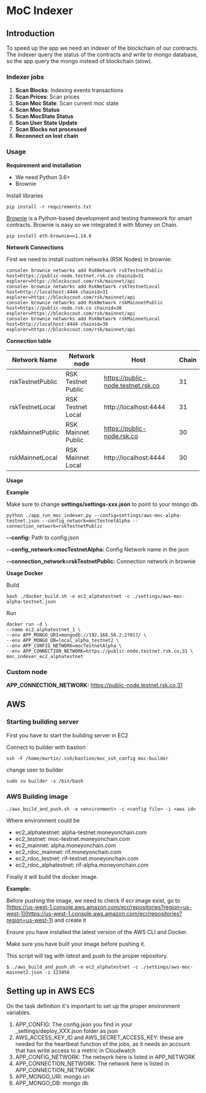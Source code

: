 # MoC Indexer

## Introduction

To speed up the app we need an indexer of the blockchain of our contracts. 
The indexer query the status of the contracts
and write to mongo database, so the app query the mongo instead of blockchain (slow).


### Indexer jobs

 1. **Scan Blocks**: Indexing events transactions
 2. **Scan Prices**: Scan prices 
 3. **Scan Moc State**: Scan current moc state
 4. **Scan Moc Status**
 5. **Scan MocState Status**
 6. **Scan User State Update** 
 7. **Scan Blocks not processed**
 99. **Reconnect on lost chain**
 

### Usage

**Requirement and installation**
 
* We need Python 3.6+
* Brownie

Install libraries

`pip install -r requirements.txt`

[Brownie](https://github.com/eth-brownie/brownie) is a Python-based development and testing framework for smart contracts.
Brownie is easy so we integrated it with Money on Chain.

`pip install eth-brownie==1.14.6`

**Network Connections**

First we need to install custom networks (RSK Nodes) in brownie:

```
console> brownie networks add RskNetwork rskTestnetPublic host=https://public-node.testnet.rsk.co chainid=31 explorer=https://blockscout.com/rsk/mainnet/api
console> brownie networks add RskNetwork rskTestnetLocal host=http://localhost:4444 chainid=31 explorer=https://blockscout.com/rsk/mainnet/api
console> brownie networks add RskNetwork rskMainnetPublic host=https://public-node.rsk.co chainid=30 explorer=https://blockscout.com/rsk/mainnet/api
console> brownie networks add RskNetwork rskMainnetLocal host=http://localhost:4444 chainid=30 explorer=https://blockscout.com/rsk/mainnet/api
```

**Connection table**

| Network Name      | Network node          | Host                               | Chain    |
|-------------------|-----------------------|------------------------------------|----------|
| rskTestnetPublic   | RSK Testnet Public    | https://public-node.testnet.rsk.co | 31       |    
| rskTestnetLocal    | RSK Testnet Local     | http://localhost:4444              | 31       |
| rskMainnetPublic  | RSK Mainnet Public    | https://public-node.rsk.co         | 30       |
| rskMainnetLocal   | RSK Mainnet Local     | http://localhost:4444              | 30       |


**Usage**

**Example**

Make sure to change **settings/settings-xxx.json** to point to your mongo db.

`python ./app_run_moc_indexer.py --config=settings/aws-moc-alpha-testnet.json --config_network=mocTestnetAlpha --connection_network=rskTestnetPublic`

**--config:** Path to config.json 

**--config_network=mocTestnetAlpha:** Config Network name in the json

**--connection_network=rskTestnetPublic:** Connection network in brownie 


**Usage Docker**

Build

```
bash ./docker_build.sh -e ec2_alphatestnet -c ./settings/aws-moc-alpha-testnet.json
```

Run

```
docker run -d \
--name ec2_alphatestnet_1 \
--env APP_MONGO_URI=mongodb://192.168.56.2:27017/ \
--env APP_MONGO_DB=local_alpha_testnet2 \
--env APP_CONFIG_NETWORK=mocTestnetAlpha \
--env APP_CONNECTION_NETWORK=https://public-node.testnet.rsk.co,31 \
moc_indexer_ec2_alphatestnet
```
  
### Custom node

**APP_CONNECTION_NETWORK:** https://public-node.testnet.rsk.co,31



## AWS


### **Starting building server**

First you have to start the building server in EC2

Connect to builder with bastion

```
ssh -F /home/martin/.ssh/bastion/moc_ssh_config moc-builder
```

change user to builder

```
sudo su builder -s /bin/bash
```


### AWS **Building image** 

```
./aws_build_and_push.sh -e <environment> -c <config file> -i <aws id>
```

 Where environment could be

* ec2_alphatestnet: alpha-testnet.moneyonchain.com
* ec2_testnet: moc-testnet.moneyonchain.com
* ec2_mainnet: alpha.moneyonchain.com
* ec2_rdoc_mainnet: rif.moneyonchain.com
* ec2_rdoc_testnet: rif-testnet.moneyonchain.com
* ec2_rdoc_alphatestnet: rif-alpha.moneyonchain.com

Finally it will build the docker image.


**Example:**

Before pushing the image, we need to check if ecr image exist, go to [https://us-west-1.console.aws.amazon.com/ecr/repositories?region=us-west-1](https://us-west-1.console.aws.amazon.com/ecr/repositories?region=us-west-1) and create it

Ensure you have installed the latest version of the AWS CLI and Docker.

Make sure you have built your image before pushing it. 

This script will tag with _latest_ and push to the proper repository.

```
$ ./aws_build_and_push.sh -e ec2_alphatestnet -c ./settings/aws-moc-mainnet2.json -i 123456 
```

## Setting up in AWS ECS

On the task definition it's important to set up the proper environment variables.

1. APP_CONFIG: The config.json you find in your _settings/deploy_XXX.json folder as json
2. AWS_ACCESS_KEY_ID and AWS_SECRET_ACCESS_KEY: these are needed for the heartbeat function of the jobs, as it needs an account that has write access to a metric in Cloudwatch
3. APP_CONFIG_NETWORK: The network here is listed in APP_NETWORK
4. APP_CONNECTION_NETWORK: The network here is listed in APP_CONNECTION_NETWORK
5. APP_MONGO_URI: mongo uri
6. APP_MONGO_DB: mongo db

